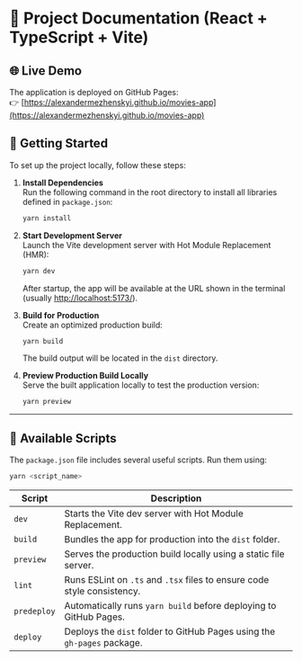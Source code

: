 # 📘 Project Documentation (React + TypeScript + Vite)

## 🌐 Live Demo

The application is deployed on GitHub Pages:  
👉 [https://alexandermezhenskyi.github.io/movies-app](https://alexandermezhenskyi.github.io/movies-app)

## 🚀 Getting Started

To set up the project locally, follow these steps:

1. **Install Dependencies**  
   Run the following command in the root directory to install all libraries defined in `package.json`:
   ```bash
   yarn install
   ```

2. **Start Development Server**  
   Launch the Vite development server with Hot Module Replacement (HMR):
   ```bash
   yarn dev
   ```
   After startup, the app will be available at the URL shown in the terminal (usually [http://localhost:5173/](http://localhost:5173/)).

3. **Build for Production**  
   Create an optimized production build:
   ```bash
   yarn build
   ```
   The build output will be located in the `dist` directory.

4. **Preview Production Build Locally**  
   Serve the built application locally to test the production version:
   ```bash
   yarn preview
   ```

---

## 🧩 Available Scripts

The `package.json` file includes several useful scripts. Run them using:

```bash
yarn <script_name>
```

| Script        | Description                                                             |
|---------------|-------------------------------------------------------------------------|
| `dev`         | Starts the Vite dev server with Hot Module Replacement.                 |
| `build`       | Bundles the app for production into the `dist` folder.                  |
| `preview`     | Serves the production build locally using a static file server.         |
| `lint`        | Runs ESLint on `.ts` and `.tsx` files to ensure code style consistency. |
| `predeploy`   | Automatically runs `yarn build` before deploying to GitHub Pages.       |
| `deploy`      | Deploys the `dist` folder to GitHub Pages using the `gh-pages` package. |

